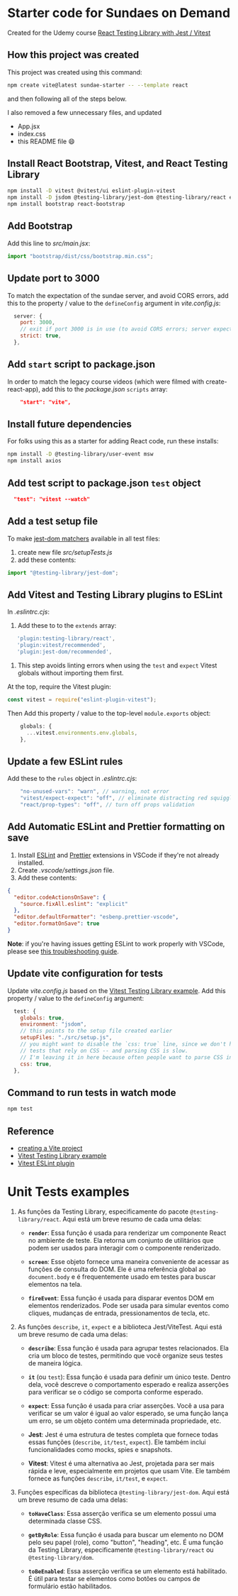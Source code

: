 # Starter code for Sundaes on Demand

Created for the Udemy course [React Testing Library with Jest / Vitest](https://www.udemy.com/course/react-testing-library)

## How this project was created

This project was created using this command:

```sh
npm create vite@latest sundae-starter -- --template react
```

and then following all of the steps below.

I also removed a few unnecessary files, and updated

- App.jsx
- index.css
- this README file 😄

## Install React Bootstrap, Vitest, and React Testing Library

```sh
npm install -D vitest @vitest/ui eslint-plugin-vitest
npm install -D jsdom @testing-library/jest-dom @testing-library/react eslint-plugin-jest-dom eslint-plugin-testing-library
npm install bootstrap react-bootstrap
```

## Add Bootstrap

Add this line to _src/main.jsx_:

```js
import "bootstrap/dist/css/bootstrap.min.css";
```

## Update port to 3000

To match the expectation of the sundae server, and avoid CORS errors, add this to the property / value to the `defineConfig` argument in _vite.config.js_:

```js
  server: {
    port: 3000,
    // exit if port 3000 is in use (to avoid CORS errors; server expects port 3000)
    strict: true,
  },
```

## Add `start` script to package.json

In order to match the legacy course videos (which were filmed with create-react-app), add this to the _package.json_ `scripts` array:

```json
    "start": "vite",
```

## Install future dependencies

For folks using this as a starter for adding React code, run these installs:

```sh
npm install -D @testing-library/user-event msw
npm install axios
```

## Add test script to package.json `test` object

```json
  "test": "vitest --watch"
```

## Add a test setup file

To make [jest-dom matchers](https://github.com/testing-library/jest-dom#custom-matchers) available in all test files:

1. create new file _src/setupTests.js_
1. add these contents:

```js
import "@testing-library/jest-dom";
```

## Add Vitest and Testing Library plugins to ESLint

In _.eslintrc.cjs_:

1. Add these to to the `extends` array:

```js
   'plugin:testing-library/react',
   'plugin:vitest/recommended',
   'plugin:jest-dom/recommended',
```

1. This step avoids linting errors when using the `test` and `expect` Vitest globals without importing them first.

At the top, require the Vitest plugin:

```js
const vitest = require("eslint-plugin-vitest");
```

Then Add this property / value to the top-level `module.exports` object:

```js
    globals: {
      ...vitest.environments.env.globals,
    },
```

## Update a few ESLint rules

Add these to the `rules` object in _.eslintrc.cjs_:

```js
    "no-unused-vars": "warn", // warning, not error
    "vitest/expect-expect": "off", // eliminate distracting red squiggles while writing tests
    "react/prop-types": "off", // turn off props validation
```

## Add Automatic ESLint and Prettier formatting on save

1. Install [ESLint](https://marketplace.visualstudio.com/items?itemName=dbaeumer.vscode-eslint) and [Prettier](https://marketplace.visualstudio.com/items?itemName=esbenp.prettier-vscode) extensions in VSCode if they're not already installed.
1. Create _.vscode/settings.json_ file.
1. Add these contents:

```json
{
  "editor.codeActionsOnSave": {
    "source.fixAll.eslint": "explicit"
  },
  "editor.defaultFormatter": "esbenp.prettier-vscode",
  "editor.formatOnSave": true
}
```

**Note**: if you're having issues getting ESLint to work properly with VSCode, please see [this troubleshooting guide](https://dev.to/bonnie/eslint-prettier-and-vscode-troubleshooting-ljh).

## Update vite configuration for tests

Update _vite.config.js_ based on the [Vitest Testing Library example](https://github.com/vitest-dev/vitest/blob/main/examples/react-testing-lib/vite.config.ts). Add this property / value to the `defineConfig` argument:

```js
  test: {
    globals: true,
    environment: "jsdom",
    // this points to the setup file created earlier
    setupFiles: "./src/setup.js",
    // you might want to disable the `css: true` line, since we don't have
    // tests that rely on CSS -- and parsing CSS is slow.
    // I'm leaving it in here because often people want to parse CSS in tests.
    css: true,
  },
```

## Command to run tests in watch mode

```sh
npm test
```

## Reference

- [creating a Vite project](https://vitejs.dev/guide/#scaffolding-your-first-vite-project)
- [Vitest Testing Library example](https://github.com/vitest-dev/vitest/tree/main/examples/react-testing-lib)
- [Vitest ESLint plugin](https://www.npmjs.com/package/eslint-plugin-vitest)


# Unit Tests examples

1. As funções da Testing Library, especificamente do pacote `@testing-library/react`. Aqui está um breve resumo de cada uma delas:

   - **`render`**: Essa função é usada para renderizar um componente React no ambiente de teste. Ela retorna um conjunto de utilitários que podem ser usados para interagir com o componente renderizado.

   - **`screen`**: Esse objeto fornece uma maneira conveniente de acessar as funções de consulta do DOM. Ele é uma referência global ao `document.body` e é frequentemente usado em testes para buscar elementos na tela.

   - **`fireEvent`**: Essa função é usada para disparar eventos DOM em elementos renderizados. Pode ser usada para simular eventos como cliques, mudanças de entrada, pressionamentos de tecla, etc.

2. As funções `describe`, `it`, `expect` e a biblioteca Jest/ViteTest. Aqui está um breve resumo de cada uma delas:

   - **`describe`**: Essa função é usada para agrupar testes relacionados. Ela cria um bloco de testes, permitindo que você organize seus testes de maneira lógica.

   - **`it`** (ou `test`): Essa função é usada para definir um único teste. Dentro dela, você descreve o comportamento esperado e realiza asserções para verificar se o código se comporta conforme esperado.

   - **`expect`**: Essa função é usada para criar asserções. Você a usa para verificar se um valor é igual ao valor esperado, se uma função lança um erro, se um objeto contém uma determinada propriedade, etc.

   - **Jest**: Jest é uma estrutura de testes completa que fornece todas essas funções (`describe`, `it/test`, `expect`). Ele também inclui funcionalidades como mocks, spies e snapshots.

   - **Vitest**: Vitest é uma alternativa ao Jest, projetada para ser mais rápida e leve, especialmente em projetos que usam Vite. Ele também fornece as funções `describe`, `it/test`, e `expect`.

3. Funções específicas da biblioteca `@testing-library/jest-dom`. Aqui está um breve resumo de cada uma delas:

   - **`toHaveClass`**: Essa asserção verifica se um elemento possui uma determinada classe CSS.

   - **`getByRole`**: Essa função é usada para buscar um elemento no DOM pelo seu papel (role), como "button", "heading", etc. É uma função da Testing Library, especificamente `@testing-library/react` ou `@testing-library/dom`.

   - **`toBeEnabled`**: Essa asserção verifica se um elemento está habilitado. É útil para testar se elementos como botões ou campos de formulário estão habilitados.
